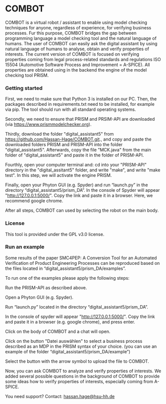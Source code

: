 # COMBOT
COMBOT is a virtual robot / assistant to enable using model checking techniques for anyone, regardless of experience, for verifying business processes. Fur this purpose, COMBOT bridges the gap between programming language a model checking tool and the natural language of humans. The user of COMBOT can easily ask the digital assistant by using natural language of humans to analyse, obtain and verify properties of interests. The current version of COMBOT is focused on verifying properties coming from legal process-related standards and regulations ISO 15504 (Automotive Software Process and Improvement = A-SPICE). All properties are obtained using in the backend the engine of the model checking tool PRISM.

###   Getting started

First, we need to make sure that Python 3 is installed on our PC. Then, the packages described in requirements.txt need to be installed, for example via pip. The tool should run with all standard operating systems.

Secondly, we need to ensure that PRISM and PRSIM-API are downloaded (via https://www.prismmodelchecker.org).

Thirdly, download the folder "digital_assistant5" from https://github.com/Hassan-Hage/COMBOT.git., and copy and paste the downloaded folders PRISM and PRISM-API into the folder "digital_assistant5". Afterwards, copy the file "MCK.java" from the main folder of "digital_assistant5" and paste it in the folder of PRISM-API.

Fourthly, open your computer terminal and: cd into your "PRISM-API" directory in the "digital_assitant5" folder, and write "make", and write "make test". In this step, we will activate the engine PRISM.

Finally, open your Phyton GUI (e.g. Spyder) and run “launch.py” in the directory “digital_assistant5/prism_DA”. In the console of Spyder will appear "http://127.0.0.1:5000/". Copy the link and paste it in a browser. Here, we recommend google chrome.

After all steps, COMBOT can used by selecting the robot on the main body.

### License

This tool is provided under the GPL v3.0 license.

### Run an example

Some results of the paper SMC4PEP: A Conversion Tool for an Automated Verification of Product Engineering Processes can be reproduced based on the files located in “digital_assistant5/prism_DA/examples”.

To run one of the examples please apply the following steps:

Run the PRISM-API as described above.

Open a Phyton GUI (e.g. Spyder).

Run “launch.py” located in the directory “digital_assistant5/prism_DA”.

In the console of spyder will appear "http://127.0.0.1:5000/". Copy the link and paste it in a browser (e.g. google chrome), and press enter.

Click on the body of COMBOT and a chat will open.

Click on the button "Datei auswählen" to select a business process described as an MDP in the PRISM syntax of your choice. (you can use an example of the folder “digital_assistant5/prism_DA/example”)

Select the button with the arrow symbol to upload the file to COMBOT. 

Now, you can ask COMBOT to analyze and verify properties of interests. We added several possible questions in the background of COMBOT to provide some ideas how to verify properties of interests, especially coming from A-SPICE.

You need support? Contact: hassan.hage@hsu-hh.de
